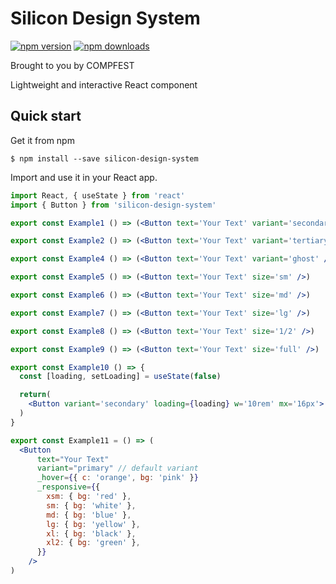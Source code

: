 # Silicon Design System

[![npm version](https://img.shields.io/npm/v/silicon-design-system.svg?style=flat-square)](https://www.npmjs.com/package/silicon-design-system)
[![npm downloads](https://img.shields.io/npm/dm/silicon-design-system.svg?style=flat-square)](https://www.npmjs.com/package/silicon-design-system)

Brought to you by COMPFEST

Lightweight and interactive React component

## Quick start

Get it from npm

```
$ npm install --save silicon-design-system
```

Import and use it in your React app.

```jsx
import React, { useState } from 'react'
import { Button } from 'silicon-design-system'

export const Example1 () => (<Button text='Your Text' variant='secondary' />)

export const Example2 () => (<Button text='Your Text' variant='tertiary' />)

export const Example4 () => (<Button text='Your Text' variant='ghost' />)

export const Example5 () => (<Button text='Your Text' size='sm' />)

export const Example6 () => (<Button text='Your Text' size='md' />)

export const Example7 () => (<Button text='Your Text' size='lg' />)

export const Example8 () => (<Button text='Your Text' size='1/2' />)

export const Example9 () => (<Button text='Your Text' size='full' />)

export const Example10 () => {
  const [loading, setLoading] = useState(false)

  return(
    <Button variant='secondary' loading={loading} w='10rem' mx='16px'> Another Component </Button>
  )
}

export const Example11 = () => (
  <Button
      text="Your Text"
      variant="primary" // default variant
      _hover={{ c: 'orange', bg: 'pink' }}
      _responsive={{
        xsm: { bg: 'red' },
        sm: { bg: 'white' },
        md: { bg: 'blue' },
        lg: { bg: 'yellow' },
        xl: { bg: 'black' },
        xl2: { bg: 'green' },
      }}
    />
)
```
